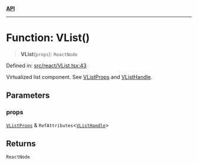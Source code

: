 [**API**](../../API.md)

***

# Function: VList()

> **VList**(`props`): `ReactNode`

Defined in: [src/react/VList.tsx:43](https://github.com/inokawa/virtua/blob/41a33aaa191d1b7d2f2edf9ebdf280019e03fb14/src/react/VList.tsx#L43)

Virtualized list component. See [VListProps](../interfaces/VListProps.md) and [VListHandle](../interfaces/VListHandle.md).

## Parameters

### props

[`VListProps`](../interfaces/VListProps.md) & `RefAttributes`\<[`VListHandle`](../interfaces/VListHandle.md)\>

## Returns

`ReactNode`
